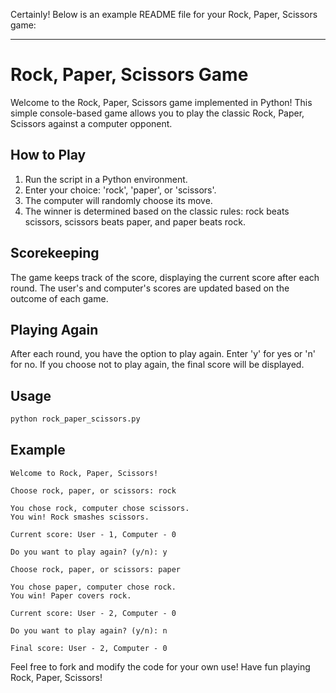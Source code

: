 Certainly! Below is an example README file for your Rock, Paper, Scissors game:

---

# Rock, Paper, Scissors Game

Welcome to the Rock, Paper, Scissors game implemented in Python! This simple console-based game allows you to play the classic Rock, Paper, Scissors against a computer opponent.

## How to Play

1. Run the script in a Python environment.
2. Enter your choice: 'rock', 'paper', or 'scissors'.
3. The computer will randomly choose its move.
4. The winner is determined based on the classic rules: rock beats scissors, scissors beats paper, and paper beats rock.

## Scorekeeping

The game keeps track of the score, displaying the current score after each round. The user's and computer's scores are updated based on the outcome of each game.

## Playing Again

After each round, you have the option to play again. Enter 'y' for yes or 'n' for no. If you choose not to play again, the final score will be displayed.

## Usage

```bash
python rock_paper_scissors.py
```

## Example

```
Welcome to Rock, Paper, Scissors!

Choose rock, paper, or scissors: rock

You chose rock, computer chose scissors.
You win! Rock smashes scissors.

Current score: User - 1, Computer - 0

Do you want to play again? (y/n): y

Choose rock, paper, or scissors: paper

You chose paper, computer chose rock.
You win! Paper covers rock.

Current score: User - 2, Computer - 0

Do you want to play again? (y/n): n

Final score: User - 2, Computer - 0
```

Feel free to fork and modify the code for your own use! Have fun playing Rock, Paper, Scissors!
